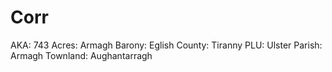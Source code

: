 # Corr

AKA: 743
Acres: Armagh
Barony: Eglish
County: Tiranny
PLU: Ulster
Parish: Armagh
Townland: Aughantarragh